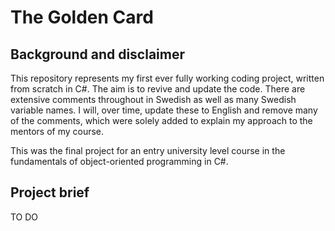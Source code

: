 # The Golden Card

## Background and disclaimer

This repository represents my first ever fully working coding project, written from scratch in C#. The aim is to revive and update the code. There are extensive comments throughout in Swedish as well as many Swedish variable names. I will, over time, update these to English and remove many of the comments, which were solely added to explain my approach to the mentors of my course.

This was the final project for an entry university level course in the fundamentals of object-oriented programming in C#.

## Project brief 

TO DO
